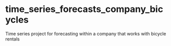 # time_series_forecasts_company_bicycles
Time series project for forecasting within a company that works with bicycle rentals
